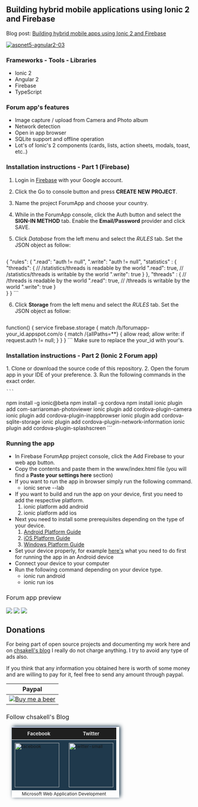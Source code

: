 <h2>Building hybrid mobile applications using Ionic 2 and Firebase</h2>

Blog post: <a href="http://wp.me/p3mRWu-19N" target="_blank">Building hybrid mobile apps using Ionic 2 and Firebase</a>

<a href="http://wp.me/p3mRWu-19N" rel="attachment wp-att-3961" target="_blank"><img src="https://chsakell.files.wordpress.com/2016/08/ionic2-angular2-firebase-36.png" alt="aspnet5-agnular2-03" class="alignnone size-full wp-image-3961"></a>

<h3>Frameworks - Tools - Libraries</h3>
<ul>
<li>Ionic 2</li>
<li>Angular 2</li>
<li>Firebase</li>
<li>TypeScript</li>
</ul>

<h3>Forum app's features</h3>
<ul>
<li>Image capture / upload from Camera and Photo album</li>
<li>Network detection</li>
<li>Open in app browser</li>
<li>SQLite support and offline operation</li>
<li>Lot's of Ionic's 2 components (cards, lists, action sheets, modals, toast, etc..)</li>
</ul>

<h3>Installation instructions - Part 1 (Firebase)</h3>

1. Login in <a href="https://firebase.google.com/" target="_blank">Firebase</a> with your Google account.
2. Click the Go to console button and press <b>CREATE NEW PROJECT</b>.
3. Name the project ForumApp and choose your country.
4. While in the ForumApp console, click the Auth button and select the <b>SIGN-IN METHOD</b> tab. Enable the <b>Email/Password</b> provider and click SAVE.
5. Click <i>Database</i> from the left menu and select the <i>RULES</i> tab. Set the JSON object as follow:

    ```javascript
{
"rules": {
".read": "auth != null",
".write": "auth != null",
    "statistics" : {
    "threads": {
    // /statistics/threads is readable by the world
    ".read": true,
    // /statistics/threads is writable by the world
    ".write": true
      }
    },
    "threads" : {
        // /threads is readable by the world
    ".read": true,
    // /threads is writable by the world
    ".write": true
    }  
  }
}
    ```

6. Click <b>Storage</b> from the left menu and select the <i>RULES</i> tab. Set the JSON object as follow:

    ```javascript
function() {
service firebase.storage {
  match /b/forumapp-your_id.appspot.com/o {
    match /{allPaths=**} {
      allow read;
      allow write: if request.auth != null;
    }
  }
}
    ```
Make sure to replace the your_id with your's.  

<h3>Installation instructions - Part 2 (Ionic 2 Forum app)</h3>
1. Clone or download the source code of this repository.
2. Open the forum app in your IDE of your preference.
3. Run the following commands in the exact order.

    ```
npm install -g ionic@beta
npm install -g cordova
npm install
ionic plugin add com-sarriaroman-photoviewer
ionic plugin add cordova-plugin-camera
ionic plugin add cordova-plugin-inappbrowser
ionic plugin add cordova-sqlite-storage
ionic plugin add cordova-plugin-network-information
ionic plugin add cordova-plugin-splashscreen
    ```

<h3>Running the app</h3>
<ul>
	<li>In Firebase ForumApp project console, click the Add Firebase to your web app button.</li>
	<li>Copy the contents and paste them in the www/index.html file (you will find a <b>Paste your settings here</b> section)</li>
	<li>If you want to run the app in browser simply run the following command.
		<ul>
			<li>ionic serve --lab</li>
		</ul>
	</li>
	<li> If you want to build and run the app on your device, first you need to add the respective platform.
		<ol>
			<li>ionic platform add android</li>
			<li>ionic platform add ios</li>
		</ol>
	</li>
	<li> Next you need to install some prerequisites depending on the type of your device.
		<ol>
			<li><a href="https://cordova.apache.org/docs/en/latest/guide/platforms/android/" target="_blank">Android Platform Guide</a></li>
			<li><a href="https://cordova.apache.org/docs/en/latest/guide/platforms/ios/index.html" target="_blank">iOS Platform Guide</a></li>
			<li><a href="https://cordova.apache.org/docs/en/latest/guide/platforms/win8/index.html" target="_blank">Windows Platform Guide</a></li>
		</ol>
	</li>
	<li>Set your device properly, for example <a href="https://developer.android.com/training/basics/firstapp/running-app.html" target="_blank">here's</a> what you need to do first for running the app in an Android device</li>
	<li>
		Connect your device to your computer
	</li>
	<li>
		Run the following command depending on your device type.
		<ul>
			<li>ionic run android</li>
			<li>ionic run ios</li>
		</ul>
	</li>
</ul>

<h3 style="font-weight:normal;">Forum app preview</h3>
<img src="https://chsakell.files.wordpress.com/2016/08/ionic2-angular2-firebase-00.gif"/>
<img src="https://chsakell.files.wordpress.com/2016/08/ionic2-angular2-firebase-23.gif"/>
<img src="https://chsakell.files.wordpress.com/2016/08/ionic2-angular2-firebase-38.gif"/>

<h2>Donations</h2>
For being part of open source projects and documenting my work here and on <a href="https://chsakell.com">chsakell's blog</a> I really do not charge anything. I try to avoid any type of ads also.

If you think that any information you obtained here is worth of some money and are willing to pay for it, feel free to send any amount through paypal.

<table>
<tr><th>Paypal</th></tr>
<tbody>
<tr>
<td><a href="https://www.paypal.com/cgi-bin/webscr?cmd=_donations&business=chsakell%40gmail%2ecom&lc=US&item_name=Donation%20for%20chsakell%27s%20blog&currency_code=USD&bn=PP%2dDonationsBF%3abtn_donateCC_LG%2egif%3aNonHosted" style="text-align:center;display:block">
<img src="https://www.paypalobjects.com/webstatic/en_US/btn/btn_donate_cc_147x47.png" alt="Buy me a beer" />
</a></td>
</tr>
</tbody>
</table>

<h3 style="font-weight:normal;">Follow chsakell's Blog</h3>
<table id="gradient-style" style="box-shadow:3px -2px 10px #1F394C;font-size:12px;margin:15px;width:290px;text-align:left;border-collapse:collapse;" summary="">
<thead>
<tr>
<th style="width:130px;font-size:13px;font-weight:bold;padding:8px;background:#1F1F1F repeat-x;border-top:2px solid #d3ddff;border-bottom:1px solid #fff;color:#E0E0E0;" align="center" scope="col">Facebook</th>
<th style="font-size:13px;font-weight:bold;padding:8px;background:#1F1F1F repeat-x;border-top:2px solid #d3ddff;border-bottom:1px solid #fff;color:#E0E0E0;" align="center" scope="col">Twitter</th>
</tr>
</thead>
<tfoot>
<tr>
<td colspan="4" style="text-align:center;">Microsoft Web Application Development</td>
</tr>
</tfoot>
<tbody>
<tr>
<td style="padding:8px;border-bottom:1px solid #fff;color:#FFA500;border-top:1px solid #fff;background:#1F394C repeat-x;">
<a href="https://www.facebook.com/chsakells.blog" target="_blank"><img src="https://chsakell.files.wordpress.com/2015/08/facebook.png?w=120&amp;h=120&amp;crop=1" alt="facebook" width="120" height="120" class="alignnone size-opti-archive wp-image-3578"></a>
</td>
<td style="padding:8px;border-bottom:1px solid #fff;color:#FFA500;border-top:1px solid #fff;background:#1F394C repeat-x;">
<a href="https://twitter.com/chsakellsBlog" target="_blank"><img src="https://chsakell.files.wordpress.com/2015/08/twitter-small.png?w=120&amp;h=120&amp;crop=1" alt="twitter-small" width="120" height="120" class="alignnone size-opti-archive wp-image-3583"></a>
</td>
</tr>
</tbody>
</table>

